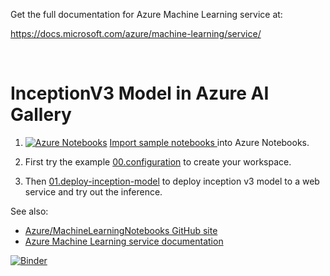 Get the full documentation for Azure Machine Learning service at:

https://docs.microsoft.com/azure/machine-learning/service/

<br>

# InceptionV3 Model in Azure AI Gallery

1. [![Azure Notebooks](https://notebooks.azure.com/launch.png)](https://notebooks.azure.com/import/gh/gogowings/AML-Gallery-InceptionV3)
[Import sample notebooks ](https://notebooks.azure.com/import/gh/gogowings/AML-Gallery-InceptionV3) into Azure Notebooks.

2. First try the example [00.configuration](00.configuration.ipynb) to create your workspace. 
3. Then [01.deploy-inception-model](01.deploy-inception-model) to deploy inception v3 model to a web service and try out the inference.

See also:
 * [Azure/MachineLearningNotebooks GitHub site](https://github.com/Azure/MachineLearningNotebooks)
 * [Azure Machine Learning service documentation](https://docs.microsoft.com/en-us/azure/machine-learning/service)

[![Binder](https://mybinder.org/badge.svg)](https://mybinder.org/v2/gh/gogowings/AML-Gallery-InceptionV3/master)
